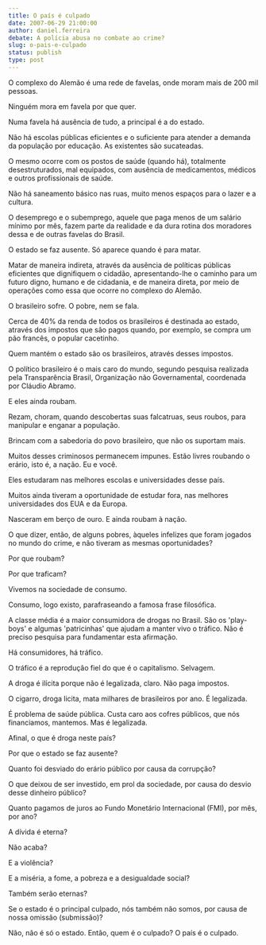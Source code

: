 ```yaml
---
title: O país é culpado 
date: 2007-06-29 21:00:00
author: daniel.ferreira
debate: A polícia abusa no combate ao crime?
slug: o-pais-e-culpado
status: publish 
type: post
---
```


O complexo do Alemão é uma rede de favelas, onde moram mais de 200 mil pessoas.  

  

Ninguém mora em favela por que quer.  

  

Numa favela há ausência de tudo, a principal é a do estado.  

  

Não há escolas públicas eficientes e o suficiente para atender a demanda da população por educação. As existentes são sucateadas.   

  

O mesmo ocorre com os postos de saúde (quando há), totalmente desestruturados, mal equipados, com ausência de medicamentos, médicos e outros profissionais de saúde.  

  

Não há saneamento básico nas ruas, muito menos espaços para o lazer e a cultura.   

  

O desemprego e o subemprego, aquele que paga menos de um salário mínimo por mês, fazem parte da realidade e da dura rotina dos moradores dessa e de outras favelas do Brasil.  

  

O estado se faz ausente. Só aparece quando é para matar.   

  

Matar de maneira indireta, através da ausência de políticas públicas eficientes que dignifiquem o cidadão, apresentando-lhe o caminho para um futuro digno, humano e de cidadania, e de maneira direta, por meio de operações como essa que ocorre no complexo do Alemão.  

  

O brasileiro sofre. O pobre, nem se fala.  

  

Cerca de 40% da renda de todos os brasileiros é destinada ao estado, através dos impostos que são pagos quando, por exemplo, se compra um pão francês, o popular cacetinho.  

  

Quem mantém o estado são os brasileiros, através desses impostos.  

  

O político brasileiro é o mais caro do mundo, segundo pesquisa realizada pela Transparência Brasil, Organização não Governamental, coordenada por Cláudio Abramo.  

  

E eles ainda roubam.  

  

Rezam, choram, quando descobertas suas falcatruas, seus roubos, para manipular e enganar a população.   

  

Brincam com a sabedoria do povo brasileiro, que não os suportam mais.   

  

Muitos desses criminosos permanecem impunes. Estão livres roubando o erário, isto é, a nação. Eu e você.  

  

Eles estudaram nas melhores escolas e universidades desse país.   

  

Muitos ainda tiveram a oportunidade de estudar fora, nas melhores universidades dos EUA e da Europa.   

  

Nasceram em berço de ouro. E ainda roubam à nação.   

  

O que dizer, então, de alguns pobres, àqueles infelizes que foram jogados no mundo do crime, e não tiveram as mesmas oportunidades?   

  

Por que roubam?  

  

Por que traficam?  

  

Vivemos na sociedade de consumo.   

  

Consumo, logo existo, parafraseando a famosa frase filosófica.  

  

A classe média é a maior consumidora de drogas no Brasil. São os 'play-boys' e algumas 'patricinhas' que ajudam a manter vivo o tráfico. Não é preciso pesquisa para fundamentar esta afirmação.  

  

Há consumidores, há tráfico.  

  

O tráfico é a reprodução fiel do que é o capitalismo. Selvagem.  

  

A droga é ilícita porque não é legalizada, claro. Não paga impostos.  

  

O cigarro, droga licita, mata milhares de brasileiros por ano. É legalizada.  

  

É problema de saúde pública. Custa caro aos cofres públicos, que nós financiamos, mantemos. Mas é legalizada.  

  

Afinal, o que é droga neste país?  

  

Por que o estado se faz ausente?  

  

Quanto foi desviado do erário público por causa da corrupção?  

  

O que deixou de ser investido, em prol da sociedade, por causa do desvio desse dinheiro público?  

  

Quanto pagamos de juros ao Fundo Monetário Internacional (FMI), por mês, por ano?  

  

A dívida é eterna?  

  

Não acaba?  

  

E a violência?  

  

E a miséria, a fome, a pobreza e a desigualdade social?  

  

Também serão eternas?  

  

Se o estado é o principal culpado, nós também não somos, por causa de nossa omissão (submissão)?  

  

Não, não é só o estado. Então, quem é o culpado? O país é o culpado.
